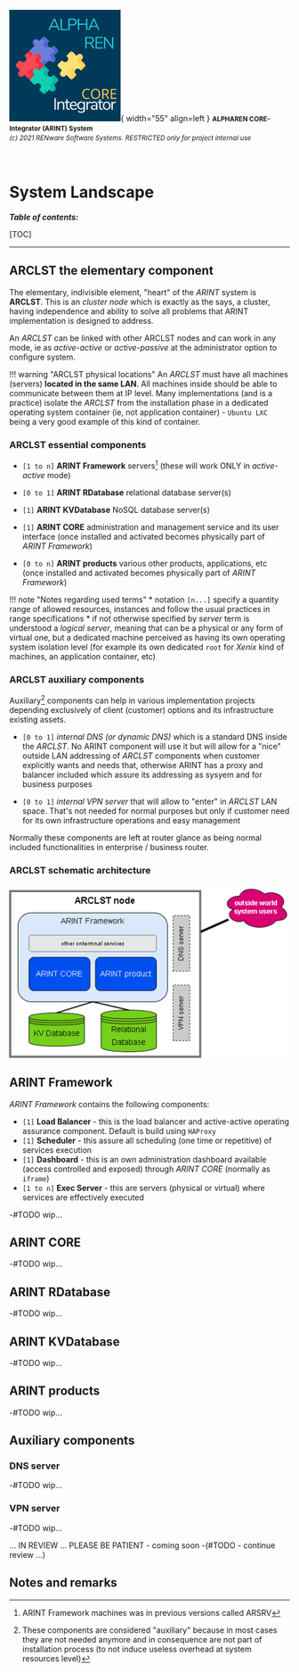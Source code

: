 ![arint_logo](../pictures/arint_logo.png){ width="55" align=left }
<small markdown>**ALPHAREN CORE-Integrator (ARINT) System**<br>
*(c) 2021 RENware Software Systems. RESTRICTED only for project internal use*
</small><br><br><br>


# System Landscape



***Table of contents:***

[TOC]

***



## ARCLST the elementary component

The elementary, indivisible element, "heart" of the *ARINT* system is **ARCLST**. This is an *cluster node* which is exactly as the says, a cluster, having independence and ability to solve all problems that ARINT implementation is designed to address.

An *ARCLST* can be linked with other ARCLST nodes and can work in any mode, ie as *active-active* or *active-passive* at the administrator option to configure system.

!!! warning "ARCLST physical locations"
    An *ARCLST* must have all machines (servers) **located in the same LAN**. All machines inside should be able to communicate between them at IP level. Many implementations (and is a practice) isolate the *ARCLST* from the installation phase in a dedicated operating system container (ie, not application container) - `Ubuntu LXC` being a very good example of this kind of container.


### ARCLST essential components

* `[1 to n]` **ARINT Framework** servers[^1] (these will work ONLY in *active-active* mode)

* `[0 to 1]` **ARINT RDatabase** relational database server(s)

* `[1]` **ARINT KVDatabase** NoSQL database server(s)

* `[1]` **ARINT CORE** administration and management service and its user interface (once installed and activated becomes physically part of *ARINT Framework*)

* `[0 to n]` **ARINT products** various other products, applications, etc (once installed and activated becomes physically part of *ARINT Framework*)


!!! note "Notes regarding used terms"
    * notation `[n...]` specify a quantity range of allowed resources, instances and follow the usual practices in range specifications
    * if not otherwise specified by *server* term is understood a *logical server*, meaning that can be a physical or any form of virtual one, but a dedicated machine perceived as having its own operating system isolation level (for example its own dedicated `root` for *Xenix* kind of machines, an application container, etc)


### ARCLST auxiliary components

Auxiliary[^2] components can help in various implementation projects depending exclusively of client (customer) options and its infrastructure existing assets.

* `[0 to 1]` *internal DNS (or dynamic DNS)* which is a standard DNS inside the *ARCLST*. No ARINT component will use it but will allow for a "nice" outside LAN addressing of *ARCLST* components when customer explicitly wants and needs that, otherwise ARINT has a proxy and balancer included which assure its addressing as sysyem and for business purposes

* `[0 to 1]` *internal VPN server* that will allow to "enter" in *ARCLST* LAN space. That's not needed for normal purposes but only if customer need for its own infrastructure operations and easy management

Normally these components are left at router glance as being normal included functionalities in enterprise / business router.

### ARCLST schematic architecture

![arclst arch](../pictures/system_landscape.png)






## ARINT Framework

*ARINT Framework* contains the following components:

* `[1]` **Load Balancer** - this is the load balancer and active-active operating assurance component. Default is build using `HAProxy`
* `[1]` **Scheduler** - this assure all scheduling (one time or repetitive) of services execution
* `[1]` **Dashboard** - this is an own administration dashboard available (access controlled and exposed) through *ARINT CORE* (normally as `iframe`)
* `[1 to n]` **Exec Server** - this are servers (physical or virtual) where services are effectively executed




-#TODO wip... <!-- few words about each of them -->

<!-- #FIXME here text from zato.io
    At its core, each Zato environment is composed of one or more clusters. Clusters are lightweight compositional units of deployment consisting of one or more servers, a scheduler, a web-based dashboard for administration, and a load-balancer. Each of the components may be potentially running in its own instance, VM or container.

    Production clusters will run in a Linux or Windows environment, no matter if it is a cloud one or on premises, under containers or without. Development and test clusters will run under Docker or Vagrant on any OS, including Mac.

    To ensure utmost productivity, tight integration with the most popular IDEs is provided out-of-the box, including deploy-on-save and remote debugging.

    The built-in load-balancer, based on HAProxy, can be replaced by an external one, be it a separate process, a cloud-based load-balancer (e.g. ALB in AWS) or a dedicated appliance.

    One of the fundamental concepts in Zato is hot-deployment - when you deploy a new version of a service to one server, all other servers in the cluster will synchronize that information and only that one service will be reconfigured and changed, there is no need to restart entire servers in such a case. Hot-deployment of new functionality is counted in milliseconds.

    Hot-deployment is essential in integrations that make use of long-running persistent connections, such as from IoT devices, that would otherwise require for all the connected clients to reconnect after each server restart.

    Hot-deployment is also important during development - you can configure your IDE to hot-deploy code to a cluster each time your code is saved. Or you can deploy newest code to the whole cluster each time "git pull" runs in a special directory that a file listener monitors for changes. In short, hot-deployment lets you avoid unnecessary downtime.

-->









## ARINT CORE

-#TODO wip...


## ARINT RDatabase

-#TODO wip...


## ARINT KVDatabase

-#TODO wip...


## ARINT products

-#TODO wip...


## Auxiliary components

### DNS server

-#TODO wip...

### VPN server

-#TODO wip...





... IN REVIEW ... PLEASE BE PATIENT - coming soon -(#TODO - continue review ...)

<!--- #FIXME commented out all for review

## ARINT Framework #NOTE sectiune sectiune revizuita si preluata in ARINT Framework (230827)

## System Blueprints

### ARint blueprint

-#TODO a high level blueprint

### ARCLST blueprint

-#NOTE_this_was_deleted ![ARCSLT blueprint](../pictures/system_landscape.svg)






-#TODO start and make new descriptions (based on existing) for each component

-#TODO - from here continue review




------
## ARCLST. Integrator Cluster

This component creates a local cluster formed by one or more **ARSRV** machines. Particularly can stand on one single machine with **ARSRV**.  

This is not recommended because **ARCLST** is a *network-bounded* system and **ARSRV** is a *cpu-bounded* one, and a *cluster to cluster* integration will have to suffer.

This component can run **1 per LAN machine**.





## ARSRV. Integrator Server

This is the core / heart of each machine. It will assure information getting, processing and sending or streing.  

Other functionalities (in cooperation with **ARCLST**) cover scheduling, asynchronous processing and retrying in case of un-availability of an external system.

This component can run **n per cluster**.





## ARLDB. Integrator High Availability assurance subsystem

This component assure:

* load balancing,
* failure detection,
* service availability,
* RTT ordering access to in case of multiple **ARSRV** modules.

All **ARSRV** components work *ACTIVE ACTIVE* inside any **ARCLST**. Of course, clusters work independently each of the others.

Also, each **ARLDB** keeps a dynamic trace of any **ARCLST** from the system, so a new cluster can be added without the need of any downtime. 

This thing is also applicable inside a cluster where at any time, with any downtime, a new **ARSRV** can be added. If is right configured then will be automatically discovered and made part of cluster.

This component can run **1 per cluster**.




## ARWADM Web amin console

This will assure cluster administration, for all its servers and other components.

This component can run **n per cluster**. The reason for more ARWADM is to secure each of them.






## ARDPX. Access and distribution proxy

This module is useful when an **ARCLST** is buit on **ARSRV**s physically implemented as a set of small virtual
 machines on a single server, having their LAN. Sure, ALPHA-REN hardware will assure that, but if you're using other hardware it will be needed. 

Thiz module will stay in own LAN DMZ being directly exposed on **ARCLST** IP external access.

This module is responsible for:

* access
 the system outside its LAN without the need of a router with port forwarding.
* assurance of all reverse proxy operations.
* access on the **ARCLST** and **ARSRV**s outside cluster LAN.

This component can run **1 per machine**.








## ARMAIL Integrator mail

This module is responsible for sending administrative and notification mails from **ARCLST** cluster. 

This component can run **1 per machine**.





## ARVPN. Integrator VPN access

This module assure VPN access into the **ARCLST** cluster.









## Deployment over multiple LAN environments

In an environment with multiple LANs, in deployment architecture and process should consider the following aspects:

* every LAN should have at least its own **ARSRV** in order to communicate with other LANs
* an **ARCLST** can assure balancing and failure services inside LAN
* in order to assure balancing and failure services over LANs, each one must have its own **ARCLST** (wirh all other required components to assure corresponding services) which communicate with the others.
* a queue service is strictly required both to assure messages transport inside LAN, but also between LANs; for this reason cannot be used any queuing system but one with remote (over LANs) capabilities (aka named broker system)

-->






















## Notes and remarks

[^1]: ARINT Framework machines was in previous versions called ARSRV

[^2]: These components are considered "auxiliary" because in most cases they are not needed anymore and in consequence are not part of installation process (to not induce useless overhead at system resources level)



